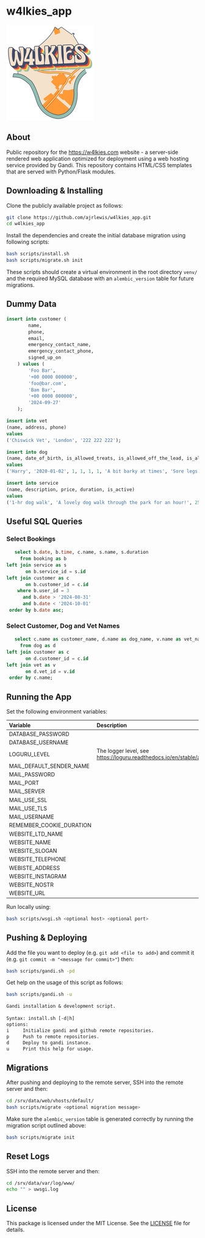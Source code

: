 # w4lkies_app

![My Package Logo](static/img/logo.png)

## About

Public repository for the https://w4lkies.com website - a server-side rendered web application optimized for deployment using a web hosting service provided by Gandi. This repository contains HTML/CSS templates that are served with Python/Flask modules.

## Downloading & Installing

Clone the publicly available project as follows:

```bash
git clone https://github.com/ajrlewis/w4lkies_app.git
cd w4lkies_app
```

Install the dependencies and create the initial database migration using following scripts:

```bash
bash scripts/install.sh
bash scripts/migrate.sh init
```

These scripts should create a virtual environment in the root directory `venv/` and the required MySQL database with an `alembic_version` table for future migrations.

## Dummy Data

```sql
insert into customer (
        name,
        phone,
        email,
        emergency_contact_name,
        emergency_contact_phone,
        signed_up_on
    ) values (
        'Foo Bar',
        '+00 0000 000000',
        'foo@bar.com',
        'Bam Bar',
        '+00 0000 000000',
        '2024-09-27'
    );
```

```sql
insert into vet
(name, address, phone)
values
('Chiswick Vet', 'London', '222 222 222');
```

```sql
insert into dog
(name, date_of_birth, is_allowed_treats, is_allowed_off_the_lead, is_allowed_on_social_media, is_neutered_or_spayed, behavioral_issues, medical_needs, customer_id, vet_id, breed)
values
('Harry', '2020-01-02', 1, 1, 1, 1, 'A bit barky at times', 'Sore legs', 1, 1, 'German Shepherd');
```

```sql
insert into service
(name, description, price, duration, is_active)
values
('1-hr dog walk', 'A lovely dog walk through the park for an hour!', 25.00, 60.0, 1);
```

## Useful SQL Queries

### Select Bookings

```sql
   select b.date, b.time, c.name, s.name, s.duration
     from booking as b
left join service as s
       on b.service_id = s.id
left join customer as c
       on b.customer_id = c.id
    where b.user_id = 3
      and b.date > '2024-08-31'
      and b.date < '2024-10-01'
 order by b.date asc;
```

### Select Customer, Dog and Vet Names

```sql
   select c.name as customer_name, d.name as dog_name, v.name as vet_name
     from dog as d
left join customer as c
       on d.customer_id = c.id
left join vet as v
       on d.vet_id = v.id
 order by c.name;
```

## Running the App

Set the following environment variables:

| Variable | Description |
| :------- | :---------- |
| DATABASE_PASSWORD | |
| DATABASE_USERNAME | |
| LOGURU_LEVEL | The logger level, see https://loguru.readthedocs.io/en/stable/api/logger.html |
| MAIL_DEFAULT_SENDER_NAME | |
| MAIL_PASSWORD | |
| MAIL_PORT | |
| MAIL_SERVER | |
| MAIL_USE_SSL | |
| MAIL_USE_TLS | |
| MAIL_USERNAME | |
| REMEMBER_COOKIE_DURATION | |
| WEBSITE_LTD_NAME | |
| WEBSITE_NAME | |
| WEBSITE_SLOGAN | |
| WEBSITE_TELEPHONE | |
| WEBISTE_ADDRESS | |
| WEBSITE_INSTAGRAM | |
| WEBSITE_NOSTR | |
| WEBSITE_URL | |

Run locally using:

```bash
bash scripts/wsgi.sh <optional host> <optional port>
```

## Pushing & Deploying

Add the file you want to deploy (e.g. `git add <file to add>`) and commit it (e.g. `git commit -m "<message for commit>"`) then:

```bash
bash scripts/gandi.sh -pd
```

Get help on the usage of this script as follows:

```bash
bash scripts/gandi.sh -u
```

```
Gandi installation & development script.

Syntax: install.sh [-d|h]
options:
i     Initialize gandi and github remote repositories.
p     Push to remote repositories.
d     Deploy to gandi instance.
u     Print this help for usage.
```

## Migrations

After pushing and deploying to the remote server, SSH into the remote server and then:

```bash
cd /srv/data/web/vhosts/default/
bash scripts/migrate <optional migration message>
```

Make sure the `alembic_version` table is generated correctly by running the migration script outlined above:

```bash
bash scripts/migrate init
```

## Reset Logs

SSH into the remote server and then:

```bash
cd /srv/data/var/log/www/
echo "" > uwsgi.log
```

## License

This package is licensed under the MIT License. See the [LICENSE](LICENSE) file for details.
